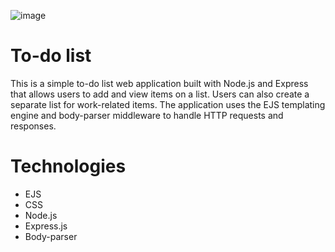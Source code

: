 
![image](https://user-images.githubusercontent.com/71803829/220491233-f16e55f2-4fcf-49d9-92ce-a593c1f32018.png)

# To-do list

This is a simple to-do list web application built with Node.js and Express that allows users to add and view items on a list. Users can also create a separate list for work-related items. The application uses the EJS templating engine and body-parser middleware to handle HTTP requests and responses.

# Technologies

- EJS 
- CSS 
- Node.js 
- Express.js 
- Body-parser 

